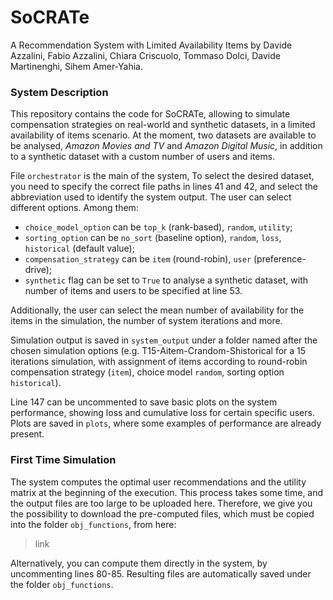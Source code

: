 # SoCRATe
A Recommendation System with Limited Availability Items by Davide Azzalini, Fabio Azzalini, Chiara Criscuolo, Tommaso Dolci, Davide Martinenghi, Sihem Amer-Yahia.

### System Description
This repository contains the code for SoCRATe, allowing to simulate compensation strategies on real-world and synthetic datasets, in a limited availability of items scenario.
At the moment, two datasets are available to be analysed, *Amazon Movies and TV* and *Amazon Digital Music*, in addition to a synthetic dataset with a custom number of users and items.

File `orchestrator` is the main of the system, 
To select the desired dataset, you need to specify the correct file paths in lines 41 and 42, and select the abbreviation used to identify the system output.
The user can select different options. Among them:
- `choice_model_option` can be `top_k` (rank-based), `random`, `utility`;
- `sorting_option` can be `no_sort` (baseline option), `random`, `loss`, `historical` (default value);
- `compensation_strategy` can be `item` (round-robin), `user` (preference-drive);
- `synthetic` flag can be set to `True` to analyse a synthetic dataset, with number of items and users to be specified at line 53.

Additionally, the user can select the mean number of availability for the items in the simulation, the number of system iterations and more.

Simulation output is saved in `system_output` under a folder named after the chosen simulation options (e.g. T15-Aitem-Crandom-Shistorical for a 15 iterations simulation, with assignment of items according to round-robin compensation strategy (`item`), choice model `random`, sorting option `historical`).

Line 147 can be uncommented to save basic plots on the system performance, showing loss and cumulative loss for certain specific users.
Plots are saved in `plots`, where some examples of performance are already present.

### First Time Simulation
The system computes the optimal user recommendations and the utility matrix at the beginning of the execution. This process takes some time, and the output files are too large to be uploaded here.
Therefore, we give you the possibility to download the pre-computed files, which must be copied into the folder `obj_functions`, from here:

> link

Alternatively, you can compute them directly in the system, by uncommenting lines 80-85. Resulting files are automatically saved under the folder `obj_functions`.

